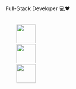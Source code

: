 Full-Stack Developer 💻❤️


<div>
  <code>
    <img height="50" width="50" src="https://cpng.pikpng.com/pngl/s/204-2047555_datei-java-logo-svg-java-logo-svg-clipart.png">
    <img height="50" width="50" src="https://img2.gratispng.com/20180810/fvl/kisspng-javascript-comment-html-logo-international-confere-amp-quot-need-page-amp-quot-5b6d61dfbbdf29.2420070415338951357695.jpg">
    <img height="50" width="50" src="https://c0.klipartz.com/pngpicture/188/673/sticker-png-cascading-style-sheets-css3-bootstrap-valid-blue-angle-text-rectangle-logo.png">
  </code>
</div>
